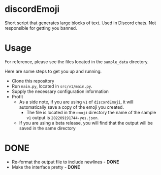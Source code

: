 # discordEmoji

Short script that generates large blocks of text. Used in Discord chats. Not responsible for getting you banned.

# Usage

For reference, please see the files located in the `sample_data` directory.

Here are some steps to get you up and running.

- Clone this repository
- Run `main.py`, located in `src/v1/main.py`.
- Supply the necessary configuration information
- Profit
  - As a side note, if you are using `v1` of `discordEmoji`, it will automatically save a copy of the emoji you created.
    - The file is located in the `emoji` directory the name of the sample `v1` output is `202209191744-yes.json`.
  - If you are using a beta release, you will find that the output will be saved in the same directory

# DONE 

- Re-format the output file to include newlines - **DONE**
- Make the interface pretty - **DONE**
